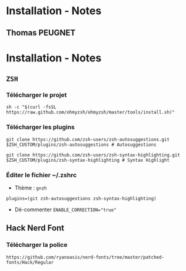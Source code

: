 # Installation - Notes
## Thomas PEUGNET

# Installation - Notes

## `ZSH`
### Télécharger le projet
`sh -c "$(curl -fsSL https://raw.github.com/ohmyzsh/ohmyzsh/master/tools/install.sh)"`
### Télécharger les plugins
`git clone https://github.com/zsh-users/zsh-autosuggestions.git $ZSH_CUSTOM/plugins/zsh-autosuggestions # Autosuggestions`

`git clone https://github.com/zsh-users/zsh-syntax-highlighting.git $ZSH_CUSTOM/plugins/zsh-syntax-highlighting # Syntax Highlight`

### Éditer le fichier ~/.zshrc

- Thème : `gnzh`

`plugins=(git zsh-autosuggestions zsh-syntax-highlighting)`

- Dé-commenter  `ENABLE_CORRECTION="true"`

## Hack Nerd Font
### Télécharger la police

`https://github.com/ryanoasis/nerd-fonts/tree/master/patched-fonts/Hack/Regular`
